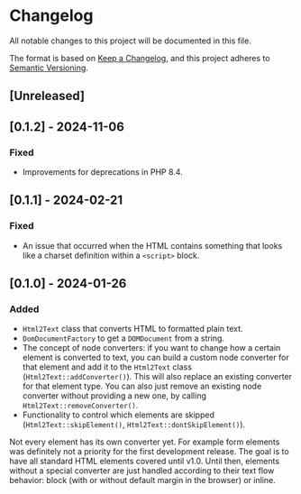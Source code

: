 # Changelog
All notable changes to this project will be documented in this file.

The format is based on [Keep a Changelog](https://keepachangelog.com/en/1.0.0/),
and this project adheres to [Semantic Versioning](https://semver.org/spec/v2.0.0.html).

## [Unreleased]

## [0.1.2] - 2024-11-06
### Fixed
* Improvements for deprecations in PHP 8.4.

## [0.1.1] - 2024-02-21
### Fixed
- An issue that occurred when the HTML contains something that looks like a charset definition within a `<script>` block.

## [0.1.0] - 2024-01-26
### Added
- `Html2Text` class that converts HTML to formatted plain text.
- `DomDocumentFactory` to get a `DOMDocument` from a string.
- The concept of node converters: if you want to change how a certain element is converted to text, you can build a custom node converter for that element and add it to the `Html2Text` class (`Html2Text::addConverter()`). This will also replace an existing converter for that element type. You can also just remove an existing node converter without providing a new one, by calling `Html2Text::removeConverter()`.
- Functionality to control which elements are skipped (`Html2Text::skipElement()`, `Html2Text::dontSkipElement()`).

Not every element has its own converter yet. For example form elements was definitely not a priority for the first development release. The goal is to have all standard HTML elements covered until v1.0. Until then, elements without a special converter are just handled according to their text flow behavior: block (with or without default margin in the browser) or inline.
